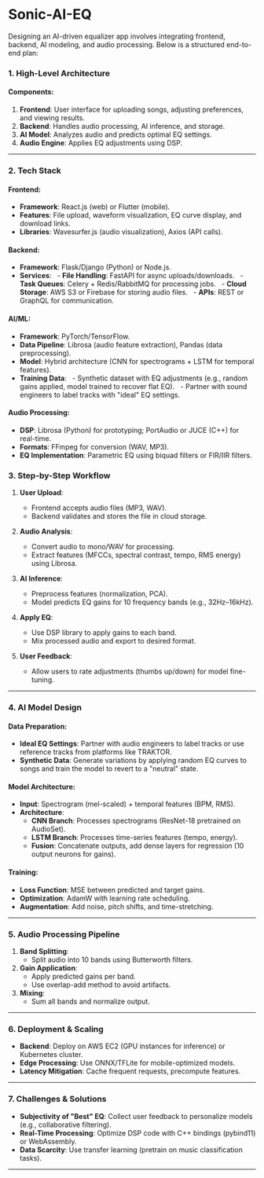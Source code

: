 # Sonic-AI-EQ
Designing an AI-driven equalizer app involves integrating frontend, backend, AI modeling, and audio processing. Below is a structured end-to-end plan:

### **1. High-Level Architecture**
#### **Components**:
1. **Frontend**: User interface for uploading songs, adjusting preferences, and viewing results.
2. **Backend**: Handles audio processing, AI inference, and storage.
3. **AI Model**: Analyzes audio and predicts optimal EQ settings.
4. **Audio Engine**: Applies EQ adjustments using DSP.

---

### **2. Tech Stack**
#### **Frontend**:
- **Framework**: React.js (web) or Flutter (mobile).
- **Features**: File upload, waveform visualization, EQ curve display, and download links.
- **Libraries**: Wavesurfer.js (audio visualization), Axios (API calls).

#### **Backend**:
- **Framework**: Flask/Django (Python) or Node.js.
- **Services**:
  - **File Handling**: FastAPI for async uploads/downloads.
  - **Task Queues**: Celery + Redis/RabbitMQ for processing jobs.
  - **Cloud Storage**: AWS S3 or Firebase for storing audio files.
  - **APIs**: REST or GraphQL for communication.

#### **AI/ML**:
- **Framework**: PyTorch/TensorFlow.
- **Data Pipeline**: Librosa (audio feature extraction), Pandas (data preprocessing).
- **Model**: Hybrid architecture (CNN for spectrograms + LSTM for temporal features).
- **Training Data**: 
  - Synthetic dataset with EQ adjustments (e.g., random gains applied, model trained to recover flat EQ).
  - Partner with sound engineers to label tracks with "ideal" EQ settings.

#### **Audio Processing**:
- **DSP**: Librosa (Python) for prototyping; PortAudio or JUCE (C++) for real-time.
- **Formats**: FFmpeg for conversion (WAV, MP3).
- **EQ Implementation**: Parametric EQ using biquad filters or FIR/IIR filters.

### **3. Step-by-Step Workflow**
1. **User Upload**:
   - Frontend accepts audio files (MP3, WAV).
   - Backend validates and stores the file in cloud storage.

2. **Audio Analysis**:
   - Convert audio to mono/WAV for processing.
   - Extract features (MFCCs, spectral contrast, tempo, RMS energy) using Librosa.

3. **AI Inference**:
   - Preprocess features (normalization, PCA).
   - Model predicts EQ gains for 10 frequency bands (e.g., 32Hz–16kHz).

4. **Apply EQ**:
   - Use DSP library to apply gains to each band.
   - Mix processed audio and export to desired format.

5. **User Feedback**:
   - Allow users to rate adjustments (thumbs up/down) for model fine-tuning.

---

### **4. AI Model Design**
#### **Data Preparation**:
- **Ideal EQ Settings**: Partner with audio engineers to label tracks or use reference tracks from platforms like TRAKTOR.
- **Synthetic Data**: Generate variations by applying random EQ curves to songs and train the model to revert to a "neutral" state.

#### **Model Architecture**:
- **Input**: Spectrogram (mel-scaled) + temporal features (BPM, RMS).
- **Architecture**:
  - **CNN Branch**: Processes spectrograms (ResNet-18 pretrained on AudioSet).
  - **LSTM Branch**: Processes time-series features (tempo, energy).
  - **Fusion**: Concatenate outputs, add dense layers for regression (10 output neurons for gains).

#### **Training**:
- **Loss Function**: MSE between predicted and target gains.
- **Optimization**: AdamW with learning rate scheduling.
- **Augmentation**: Add noise, pitch shifts, and time-stretching.

---

### **5. Audio Processing Pipeline**
1. **Band Splitting**:
   - Split audio into 10 bands using Butterworth filters.
2. **Gain Application**:
   - Apply predicted gains per band.
   - Use overlap-add method to avoid artifacts.
3. **Mixing**:
   - Sum all bands and normalize output.

---

### **6. Deployment & Scaling**
- **Backend**: Deploy on AWS EC2 (GPU instances for inference) or Kubernetes cluster.
- **Edge Processing**: Use ONNX/TFLite for mobile-optimized models.
- **Latency Mitigation**: Cache frequent requests, precompute features.

---

### **7. Challenges & Solutions**
- **Subjectivity of "Best" EQ**: Collect user feedback to personalize models (e.g., collaborative filtering).
- **Real-Time Processing**: Optimize DSP code with C++ bindings (pybind11) or WebAssembly.
- **Data Scarcity**: Use transfer learning (pretrain on music classification tasks).

---

